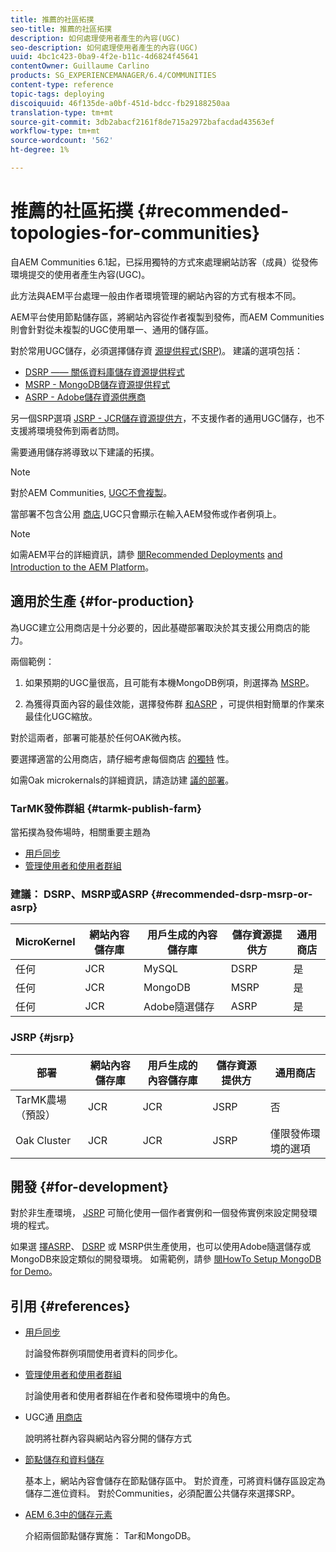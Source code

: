 ```yaml
---
title: 推薦的社區拓撲
seo-title: 推薦的社區拓撲
description: 如何處理使用者產生的內容(UGC)
seo-description: 如何處理使用者產生的內容(UGC)
uuid: 4bc1c423-0ba9-4f2e-b11c-4d6824f45641
contentOwner: Guillaume Carlino
products: SG_EXPERIENCEMANAGER/6.4/COMMUNITIES
content-type: reference
topic-tags: deploying
discoiquuid: 46f135de-a0bf-451d-bdcc-fb29188250aa
translation-type: tm+mt
source-git-commit: 3db2abacf2161f8de715a2972bafacdad43563ef
workflow-type: tm+mt
source-wordcount: '562'
ht-degree: 1%

---
```



# 推薦的社區拓撲 {#recommended-topologies-for-communities}

自AEM Communities 6.1起，已採用獨特的方式來處理網站訪客（成員）從發佈環境提交的使用者產生內容(UGC)。

此方法與AEM平台處理一般由作者環境管理的網站內容的方式有根本不同。

AEM平台使用節點儲存區，將網站內容從作者複製到發佈，而AEM Communities則會針對從未複製的UGC使用單一、通用的儲存區。

對於常用UGC儲存，必須選擇儲存資 [源提供程式(SRP)](working-with-srp.md)。 建議的選項包括：

* [DSRP —— 關係資料庫儲存資源提供程式](dsrp.md)
* [MSRP - MongoDB儲存資源提供程式](msrp.md)
* [ASRP - Adobe儲存資源供應商](asrp.md)

另一個SRP選項 [JSRP - JCR儲存資源提供方](jsrp.md)，不支援作者的通用UGC儲存，也不支援將環境發佈到兩者訪問。

需要通用儲存將導致以下建議的拓撲。

>[!NOTE]
>
>對於AEM Communities, [UGC不會複製](working-with-srp.md#ugc-never-replicated)。
>
>當部署不包含公用 [商店](working-with-srp.md),UGC只會顯示在輸入AEM發佈或作者例項上。

>[!NOTE]
>
>如需AEM平台的詳細資訊，請參 [閱Recommended Deployments](../../help/sites-deploying/recommended-deploys.md) [and Introduction to the AEM Platform](../../help/sites-deploying/data-store-config.md)。

## 適用於生產 {#for-production}

為UGC建立公用商店是十分必要的，因此基礎部署取決於其支援公用商店的能力。

兩個範例：

1) 如果預期的UGC量很高，且可能有本機MongoDB例項，則選擇為 [MSRP](msrp.md)。

2) 為獲得頁面內容的最佳效能，選擇發佈群 [和](../../help/sites-deploying/recommended-deploys.md#tarmk-farm)[ASRP](asrp.md) ，可提供相對簡單的作業來最佳化UGC縮放。

對於這兩者，部署可能基於任何OAK微內核。

要選擇適當的公用商店，請仔細考慮每個商店 [的獨特](working-with-srp.md#characteristics-of-srp-options) 性。

如需Oak microkernals的詳細資訊，請造訪建 [議的部署](../../help/sites-deploying/recommended-deploys.md)。

### TarMK發佈群組 {#tarmk-publish-farm}

當拓撲為發佈場時，相關重要主題為

* [用戶同步](sync.md)
* [管理使用者和使用者群組](users.md)

### 建議： DSRP、MSRP或ASRP {#recommended-dsrp-msrp-or-asrp}

| MicroKernel | 網站內容儲存庫 | 用戶生成的內容儲存庫 | 儲存資源提供方 | 通用商店 |
|-------------|------------------------|----------------------------------|---------------------------|---------------|
| 任何 | JCR | MySQL | DSRP | 是 |
| 任何 | JCR | MongoDB | MSRP | 是 |
| 任何 | JCR | Adobe隨選儲存 | ASRP | 是 |

### JSRP {#jsrp}


| 部署 | 網站內容儲存庫 | 用戶生成的內容儲存庫 | 儲存資源提供方 | 通用商店 |
|----------------------|------------------------|----------------------------------|---------------------------|---------------------------------|
| TarMK農場（預設） | JCR | JCR | JSRP | 否 |
| Oak Cluster | JCR | JCR | JSRP | 僅限發佈環境的選項 |

## 開發 {#for-development}

對於非生產環境， [JSRP](jsrp.md) 可簡化使用一個作者實例和一個發佈實例來設定開發環境的程式。

如果選 [擇ASRP](asrp.md)、 [DSRP](dsrp.md) 或 [](msrp.md) MSRP供生產使用，也可以使用Adobe隨選儲存或MongoDB來設定類似的開發環境。 如需範例，請參 [閱HowTo Setup MongoDB for Demo](demo-mongo.md)。

## 引用 {#references}

* [用戶同步](sync.md)

   討論發佈群例項間使用者資料的同步化。

* [管理使用者和使用者群組](users.md)

   討論使用者和使用者群組在作者和發佈環境中的角色。

* UGC通 [用商店](working-with-srp.md)

   說明將社群內容與網站內容分開的儲存方式

* [節點儲存和資料儲存](../../help/sites-deploying/data-store-config.md)

   基本上，網站內容會儲存在節點儲存區中。 對於資產，可將資料儲存區設定為儲存二進位資料。 對於Communities，必須配置公共儲存來選擇SRP。

* [AEM 6.3中的儲存元素](../../help/sites-deploying/storage-elements-in-aem-6.md)

   介紹兩個節點儲存實施： Tar和MongoDB。
